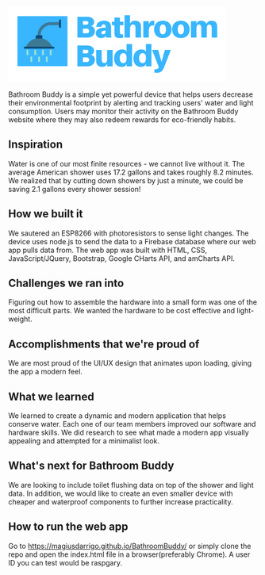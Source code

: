 ![](pics/bblogotrans.png)

Bathroom Buddy is a simple yet powerful device that helps users decrease their environmental footprint by alerting and tracking users' water and light consumption. Users may monitor their activity on the Bathroom Buddy website where they may also redeem rewards for eco-friendly habits.

## Inspiration
Water is one of our most finite resources - we cannot live without it. The average American shower uses 17.2 gallons and takes roughly 8.2 minutes. We realized that by cutting down showers by just a minute, we could be saving 2.1 gallons every shower session!

## How we built it
We sautered an ESP8266 with photoresistors to sense light changes. The device uses node.js to send the data to a Firebase database where our web app pulls data from. The web app was built with HTML, CSS, JavaScript/JQuery, Bootstrap, Google CHarts API, and amCharts API.

## Challenges we ran into
Figuring out how to assemble the hardware into a small form was one of the most difficult parts. We wanted the hardware to be cost effective and light-weight.

## Accomplishments that we're proud of
We are most proud of the UI/UX design that animates upon loading, giving the app a modern feel.

## What we learned
We learned to create a dynamic and modern application that helps conserve water. Each one of our team members improved our software and hardware skills. We did research to see what made a modern app visually appealing and attempted for a minimalist look.

## What's next for Bathroom Buddy
We are looking to include toilet flushing data on top of the shower and light data. In addition, we would like to create an even smaller device with cheaper and waterproof components to further increase practicality.

## How to run the web app
Go to https://magiusdarrigo.github.io/BathroomBuddy/ or simply clone the repo and open the index.html file in a browser(preferably Chrome). A user ID you can test would be raspgary.
